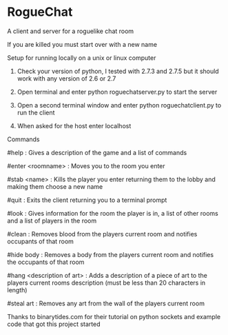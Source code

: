 RogueChat
=========

A client and server for a roguelike chat room

If you are killed you must start over with a new name

Setup for running locally on a unix or linux computer

1. Check your version of python, I tested with 2.7.3 and 2.7.5 but it should work with any version of 2.6 or 2.7

2. Open terminal and enter python roguechatserver.py to start the server

3. Open a second terminal window and enter python roguechatclient.py to run the client

4. When asked for the host enter localhost

Commands

\#help : Gives a description of the game and a list of commands

\#enter \<roomname\> : Moves you to the room you enter

\#stab \<name\> : Kills the player you enter returning them to the lobby and making them choose a new name

\#quit : Exits the client returning you to a terminal prompt

\#look : Gives information for the room the player is in, a list of other rooms and a list of players in the room

\#clean : Removes blood from the players current room and notifies occupants of that room

\#hide body : Removes a body from the players current room and notifies the occupants of that room

\#hang \<description of art\> : Adds a description of a piece of art to the players current rooms description
                                (must be less than 20 characters in length)

\#steal art : Removes any art from the wall of the players current room

Thanks to binarytides.com for their tutorial on python sockets and example code that got this project started